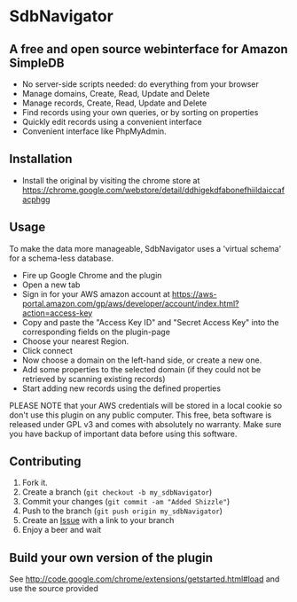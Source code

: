 SdbNavigator
=============

A free and open source webinterface for Amazon SimpleDB
-------

* No server-side scripts needed: do everything from your browser
* Manage domains, Create, Read, Update and Delete
* Manage records, Create, Read, Update and Delete
* Find records using your own queries, or by sorting on properties
* Quickly edit records using a convenient interface
* Convenient interface like PhpMyAdmin. 

Installation
-----------

- Install the original by visiting the chrome store at https://chrome.google.com/webstore/detail/ddhigekdfabonefhiildaiccafacphgg

Usage
-----

To make the data more manageable, SdbNavigator uses a 'virtual schema' for a schema-less database.

* Fire up Google Chrome and the plugin
* Open a new tab
* Sign in for your AWS amazon account at https://aws-portal.amazon.com/gp/aws/developer/account/index.html?action=access-key
* Copy and paste the "Access Key ID" and "Secret Access Key" into the corresponding fields on the plugin-page
* Choose your nearest Region.
* Click connect
* Now choose a domain on the left-hand side, or create a new one.
* Add some properties to the selected domain (if they could not be retrieved by scanning existing records)
* Start adding new records using the defined properties

PLEASE NOTE that your AWS credentials will be stored in a local cookie so don't use this plugin on any public computer.
This free, beta software is released under GPL v3 and comes with absolutely no warranty. Make sure you have backup of
important data before using this software.

Contributing
------------

1. Fork it.
2. Create a branch (`git checkout -b my_sdbNavigator`)
3. Commit your changes (`git commit -am "Added Shizzle"`)
4. Push to the branch  (`git push origin my_sdbNavigator`)
5. Create an [Issue][1] with a link to your branch
6. Enjoy a beer and wait

[1]: https://github.com/Kingsquare/SdbNavigator/issues

Build your own version of the plugin
--------

See http://code.google.com/chrome/extensions/getstarted.html#load and use the source provided
